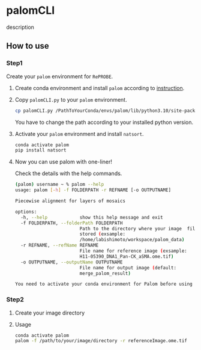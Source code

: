 # palomCLI

description

## How to use

### Step1

Create your `palom` environment for `RePROBE`.

1. Create conda environment and install `palom` according to [instruction](https://github.com/labsyspharm/palom).

1. Copy `palomCLI.py` to your `palom` environment.

    ```sh
    cp palomCLI.py /PathToYourConda/envs/palom/lib/python3.10/site-packages/palom/cli/palomCLI.py
    ```

    You have to change the path according to your installed python version.

1. Activate your `palom` environment and install `natsort`.

    ```sh
    conda activate palom
    pip install natsort
    ```

1. Now you can use palom with one-liner!

    Check the details with the help commands.

    ```sh
    (palom) username ~ % palom --help
    usage: palom [-h] -f FOLDERPATH -r REFNAME [-o OUTPUTNAME]

    Piecewise alignment for layers of mosaics

    options:
      -h, --help            show this help message and exit
      -f FOLDERPATH, --folderPath FOLDERPATH
                            Path to the directory where your image  files are
                            stored (exsample:
                            /home/labishimoto/workspace/palom_data)
      -r REFNAME, --refName REFNAME
                            File name for reference image (exsample:
                            H11-05390_DNA1_Pan-CK_aSMA.ome.tif)
      -o OUTPUTNAME, --outputName OUTPUTNAME
                            File name for output image (default:
                            merge_palom_result)

    You need to activate your conda environment for Palom before using ME
    ```

### Step2

1. Create your image directory

1. Usage

    ```sh
    conda activate palom
    palom -f /path/to/your/image/directory -r referenceImage.ome.tif
    ```
